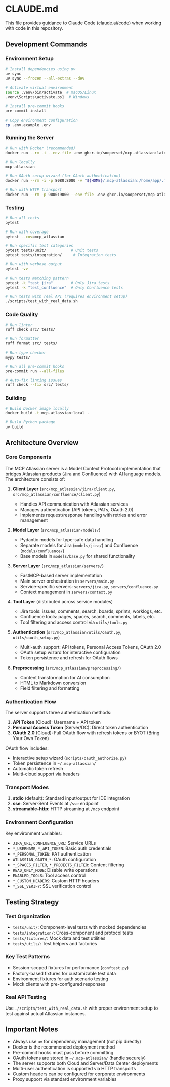 # CLAUDE.md

This file provides guidance to Claude Code (claude.ai/code) when working with code in this repository.

## Development Commands

### Environment Setup
```bash
# Install dependencies using uv
uv sync
uv sync --frozen --all-extras --dev

# Activate virtual environment
source .venv/bin/activate  # macOS/Linux
.venv\Scripts\activate.ps1  # Windows

# Install pre-commit hooks
pre-commit install

# Copy environment configuration
cp .env.example .env
```

### Running the Server
```bash
# Run with Docker (recommended)
docker run --rm -i --env-file .env ghcr.io/sooperset/mcp-atlassian:latest

# Run locally
mcp-atlassian

# Run OAuth setup wizard (for OAuth authentication)
docker run --rm -i -p 8080:8080 -v "${HOME}/.mcp-atlassian:/home/app/.mcp-atlassian" ghcr.io/sooperset/mcp-atlassian:latest --oauth-setup -v

# Run with HTTP transport
docker run --rm -p 9000:9000 --env-file .env ghcr.io/sooperset/mcp-atlassian:latest --transport streamable-http --port 9000
```

### Testing
```bash
# Run all tests
pytest

# Run with coverage
pytest --cov=mcp_atlassian

# Run specific test categories
pytest tests/unit/           # Unit tests
pytest tests/integration/     # Integration tests

# Run with verbose output
pytest -vv

# Run tests matching pattern
pytest -k "test_jira"        # Only Jira tests
pytest -k "test_confluence"  # Only Confluence tests

# Run tests with real API (requires environment setup)
./scripts/test_with_real_data.sh
```

### Code Quality
```bash
# Run linter
ruff check src/ tests/

# Run formatter
ruff format src/ tests/

# Run type checker
mypy tests/

# Run all pre-commit hooks
pre-commit run --all-files

# Auto-fix linting issues
ruff check --fix src/ tests/
```

### Building
```bash
# Build Docker image locally
docker build -t mcp-atlassian:local .

# Build Python package
uv build
```

## Architecture Overview

### Core Components

The MCP Atlassian server is a Model Context Protocol implementation that bridges Atlassian products (Jira and Confluence) with AI language models. The architecture consists of:

1. **Client Layer** (`src/mcp_atlassian/jira/client.py`, `src/mcp_atlassian/confluence/client.py`)
   - Handles API communication with Atlassian services
   - Manages authentication (API tokens, PATs, OAuth 2.0)
   - Implements request/response handling with retries and error management

2. **Model Layer** (`src/mcp_atlassian/models/`)
   - Pydantic models for type-safe data handling
   - Separate models for Jira (`models/jira/`) and Confluence (`models/confluence/`)
   - Base models in `models/base.py` for shared functionality

3. **Server Layer** (`src/mcp_atlassian/servers/`)
   - FastMCP-based server implementation
   - Main server orchestration in `servers/main.py`
   - Service-specific servers: `servers/jira.py`, `servers/confluence.py`
   - Context management in `servers/context.py`

4. **Tool Layer** (distributed across service modules)
   - Jira tools: issues, comments, search, boards, sprints, worklogs, etc.
   - Confluence tools: pages, spaces, search, comments, labels, etc.
   - Tool filtering and access control via `utils/tools.py`

5. **Authentication** (`src/mcp_atlassian/utils/oauth.py`, `utils/oauth_setup.py`)
   - Multi-auth support: API tokens, Personal Access Tokens, OAuth 2.0
   - OAuth setup wizard for interactive configuration
   - Token persistence and refresh for OAuth flows

6. **Preprocessing** (`src/mcp_atlassian/preprocessing/`)
   - Content transformation for AI consumption
   - HTML to Markdown conversion
   - Field filtering and formatting

### Authentication Flow

The server supports three authentication methods:

1. **API Token** (Cloud): Username + API token
2. **Personal Access Token** (Server/DC): Direct token authentication
3. **OAuth 2.0** (Cloud): Full OAuth flow with refresh tokens or BYOT (Bring Your Own Token)

OAuth flow includes:
- Interactive setup wizard (`scripts/oauth_authorize.py`)
- Token persistence in `~/.mcp-atlassian/`
- Automatic token refresh
- Multi-cloud support via headers

### Transport Modes

1. **stdio** (default): Standard input/output for IDE integration
2. **sse**: Server-Sent Events at `/sse` endpoint
3. **streamable-http**: HTTP streaming at `/mcp` endpoint

### Environment Configuration

Key environment variables:
- `JIRA_URL`, `CONFLUENCE_URL`: Service URLs
- `*_USERNAME`, `*_API_TOKEN`: Basic auth credentials
- `*_PERSONAL_TOKEN`: PAT authentication
- `ATLASSIAN_OAUTH_*`: OAuth configuration
- `*_SPACES_FILTER`, `*_PROJECTS_FILTER`: Content filtering
- `READ_ONLY_MODE`: Disable write operations
- `ENABLED_TOOLS`: Tool access control
- `*_CUSTOM_HEADERS`: Custom HTTP headers
- `*_SSL_VERIFY`: SSL verification control

## Testing Strategy

### Test Organization
- `tests/unit/`: Component-level tests with mocked dependencies
- `tests/integration/`: Cross-component and protocol tests
- `tests/fixtures/`: Mock data and test utilities
- `tests/utils/`: Test helpers and factories

### Key Test Patterns
- Session-scoped fixtures for performance (`conftest.py`)
- Factory-based fixtures for customizable test data
- Environment fixtures for auth scenario testing
- Mock clients with pre-configured responses

### Real API Testing
Use `./scripts/test_with_real_data.sh` with proper environment setup to test against actual Atlassian instances.

## Important Notes

- Always use `uv` for dependency management (not pip directly)
- Docker is the recommended deployment method
- Pre-commit hooks must pass before committing
- OAuth tokens are stored in `~/.mcp-atlassian/` (handle securely)
- The server supports both Cloud and Server/Data Center deployments
- Multi-user authentication is supported via HTTP transports
- Custom headers can be configured for corporate environments
- Proxy support via standard environment variables